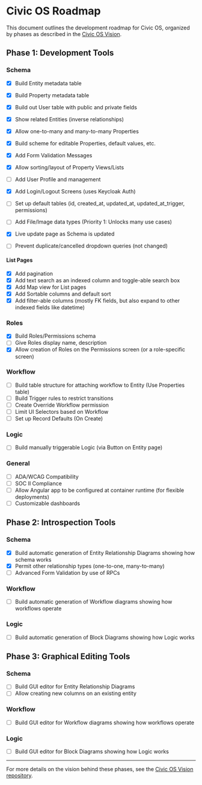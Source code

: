 # Civic OS Roadmap

This document outlines the development roadmap for Civic OS, organized by phases as described in the [Civic OS Vision](https://github.com/civic-os/vision).

## Phase 1: Development Tools

### Schema
- [x] Build Entity metadata table
- [x] Build Property metadata table
- [x] Build out User table with public and private fields
- [x] Show related Entities (inverse relationships)
- [x] Allow one-to-many and many-to-many Properties
- [x] Build scheme for editable Properties, default values, etc.
- [x] Add Form Validation Messages
- [x] Allow sorting/layout of Property Views/Lists
- [ ] Add User Profile and management
- [x] Add Login/Logout Screens (uses Keycloak Auth)
- [ ] Set up default tables (id, created_at, updated_at, updated_at_trigger, permissions)
- [ ] Add File/Image data types (Priority 1: Unlocks many use cases)
- [x] Live update page as Schema is updated

- [ ] Prevent duplicate/cancelled dropdown queries (not changed)

#### List Pages
- [X] Add pagination
- [x] Add text search as an indexed column and toggle-able search box
- [x] Add Map view for List pages
- [x] Add Sortable columns and default sort
- [x] Add filter-able columns (mostly FK fields, but also expand to other indexed fields like datetime)

### Roles
- [x] Build Roles/Permissions schema
- [ ] Give Roles display name, description
- [x] Allow creation of Roles on the Permissions screen (or a role-specific screen)

### Workflow
- [ ] Build table structure for attaching workflow to Entity (Use Properties table)
- [ ] Build Trigger rules to restrict transitions
- [ ] Create Override Workflow permission
- [ ] Limit UI Selectors based on Workflow
- [ ] Set up Record Defaults (On Create)

### Logic
- [ ] Build manually triggerable Logic (via Button on Entity page)

### General
- [ ] ADA/WCAG Compatibility
- [ ] SOC II Compliance
- [ ] Allow Angular app to be configured at container runtime (for flexible deployments)
- [ ] Customizable dashboards

## Phase 2: Introspection Tools

### Schema
- [x] Build automatic generation of Entity Relationship Diagrams showing how schema works
- [x] Permit other relationship types (one-to-one, many-to-many)
- [ ] Advanced Form Validation by use of RPCs

### Workflow
- [ ] Build automatic generation of Workflow diagrams showing how workflows operate

### Logic
- [ ] Build automatic generation of Block Diagrams showing how Logic works

## Phase 3: Graphical Editing Tools

### Schema
- [ ] Build GUI editor for Entity Relationship Diagrams
- [ ] Allow creating new columns on an existing entity

### Workflow
- [ ] Build GUI editor for Workflow diagrams showing how workflows operate

### Logic
- [ ] Build GUI editor for Block Diagrams showing how Logic works

---

For more details on the vision behind these phases, see the [Civic OS Vision repository](https://github.com/civic-os/vision).
